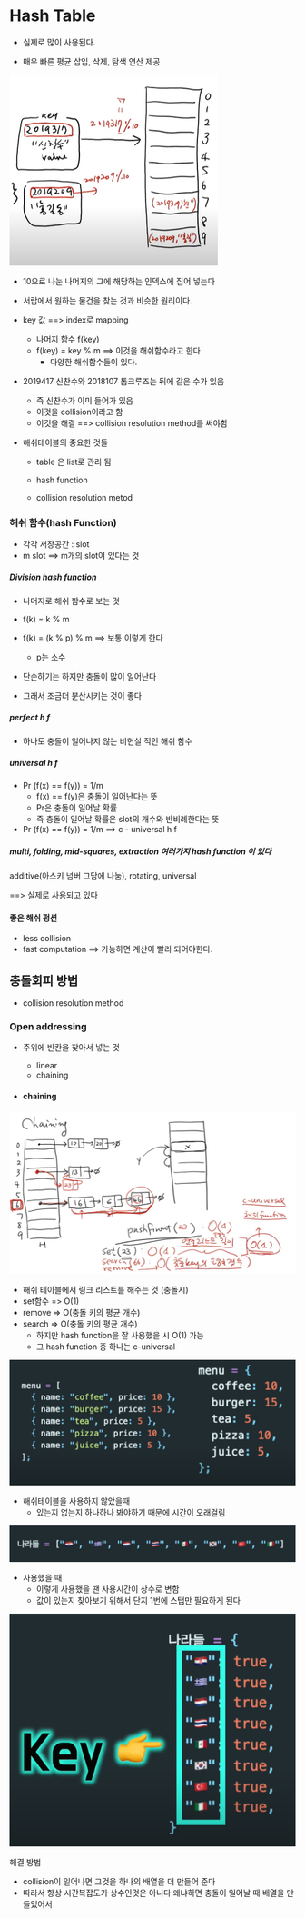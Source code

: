 # Hash Table

- 실제로 많이 사용된다.

- 매우 빠른 평균 삽입, 삭제, 탐색 연산 제공



![image-20220210181358623](07HashTable.assets/image-20220210181358623.png)

- 10으로 나눈 나머지의 그에 해당하는 인덱스에 집어 넣는다

- 서랍에서 원하는 물건을 찾는 것과 비슷한 원리이다.

- key 값 ==> index로 mapping
  - 나머지 함수 f(key)
  - f(key) = key % m    ==> 이것을 해쉬함수라고 한다
    - 다양한 해쉬함수들이 있다.



- 2019417 신찬수와 2018107 톰크루즈는 뒤에 같은 수가 있음
  - 즉 신찬수가 이미 들어가 있음
  - 이것을 collision이라고 함
  - 이것을 해결 ==> collision resolution method를 써야함



- 해쉬테이블의 중요한 것들

  - table 은 list로 관리 됨

  - hash function

  - collision resolution metod



### 해쉬 함수(hash Function)

- 각각 저장공간 : slot
- m slot ==> m개의 slot이 있다는 것



##### Division hash function 

- 나머지로 해쉬 함수로 보는 것

- f(k) = k % m
- f(k) = (k % p) % m  ==> 보통 이렇게 한다
  - p는 소수
- 단순하기는 하지만 충돌이 많이 일어난다
- 그래서 조금더 분산시키는 것이 좋다



##### perfect h f

- 하나도 충돌이 일어나지 않는 비현실 적인 해쉬 함수



##### universal h f

- Pr (f(x) == f(y)) = 1/m
  - f(x) == f(y)은 충돌이 일어난다는 뜻
  - Pr은 충돌이 일어날 확률
  - 즉 충돌이 일어날 확률은 slot의 개수와 반비례한다는 뜻
- Pr (f(x) == f(y)) = 1/m   ==> c - universal h f



##### multi, folding, mid-squares, extraction 여러가지 hash function 이 있다

additive(아스키 넘버 그담에 나눔), rotating, universal 

==> 실제로 사용되고 있다



#### 좋은 해쉬 펑션

- less collision
- fast computation ==> 가능하면 계산이 빨리 되어야한다.



## 충돌회피 방법

- collision resolution method



### Open addressing

- 주위에 빈칸을 찾아서 넣는 것
  - linear
  - chaining



- #### chaining

![image-20220211000138356](07HashTable.assets/image-20220211000138356.png)

- 해쉬 테이블에서 링크 리스트를 해주는 것 (충돌시)
- set함수 => O(1)
- remove => O(충돌 키의 평균 개수)
- search => O(충돌 키의 평균 개수)
  - 하지만 hash function을 잘 사용했을 시 O(1) 가능
  - 그 hash function 중 하나는  c-universal











































![image-20220210185118442](07HashTable.assets/image-20220210185118442.png)





- 해쉬테이블을 사용하지 않았을때
  - 있는지 없는지 하나하나 봐야하기 때문에 시간이 오래걸림

![image-20220210185336201](07HashTable.assets/image-20220210185336201.png)

- 사용했을 때
  - 이렇게 사용했을 땐 사용시간이 상수로 변함
  - 값이 있는지 찾아보기 위해서 단지 1번에 스탭만 필요하게 된다

![image-20220210185441034](07HashTable.assets/image-20220210185441034.png)





해결 방법

- collision이 일어나면 그것을 하나의 배열을 더 만들어 준다
- 따라서 항상 시간복잡도가 상수인것은 아니다 왜냐하면 충돌이 일어날 때 배열을 만들었어서

































